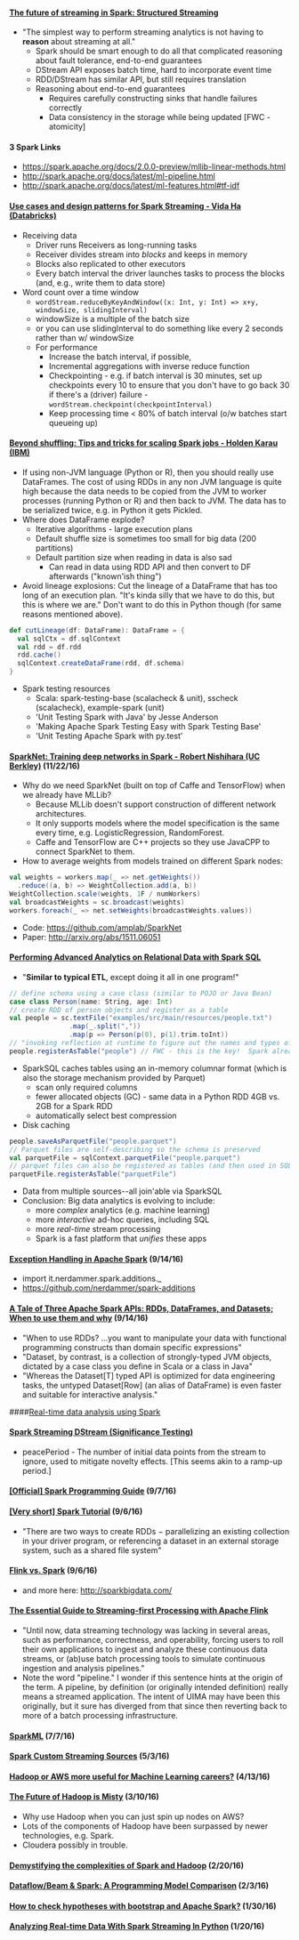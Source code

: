 #### [The future of streaming in Spark: Structured Streaming](https://www.safaribooksonline.com/library/view/the-spark-video/9781491970355/video256085.html)
* "The simplest way to perform streaming analytics is not having to **reason** about streaming at all."
  * Spark should be smart enough to do all that complicated reasoning about fault tolerance, end-to-end guarantees
  * DStream API exposes batch time, hard to incorporate event time
  * RDD/DStream has similar API, but still requires translation
  * Reasoning about end-to-end guarantees
    * Requires carefully constructing sinks that handle failures correctly
    * Data consistency in the storage while being updated [FWC - atomicity]

#### 3 Spark Links
* https://spark.apache.org/docs/2.0.0-preview/mllib-linear-methods.html
* http://spark.apache.org/docs/latest/ml-pipeline.html
* http://spark.apache.org/docs/latest/ml-features.html#tf-idf

#### [Use cases and design patterns for Spark Streaming - Vida Ha (Databricks)](https://www.safaribooksonline.com/library/view/the-spark-video/9781491970355/video256086.html)
* Receiving data
  * Driver runs Receivers as long-running tasks
  * Receiver divides stream into _blocks_ and keeps in memory
  * Blocks also replicated to other executors
  * Every batch interval the driver launches tasks to process the blocks (and, e.g., write them to data store)
* Word count over a time window
  * `wordStream.reduceByKeyAndWindow((x: Int, y: Int) => x+y, windowSize, slidingInterval)`
  * windowSize is a multiple of the batch size
  * or you can use slidingInterval to do something like every 2 seconds rather than w/ windowSize
  * For performance
    * Increase the batch interval, if possible,
    * Incremental aggregations with inverse reduce function
    * Checkpointing - e.g. if batch interval is 30 minutes, set up checkpoints every 10 to ensure that you don't have to go back 30 if there's a (driver) failure - `wordStream.checkpoint(checkpointInterval)`
    * Keep processing time < 80% of batch interval (o/w batches start queueing up)

#### [Beyond shuffling: Tips and tricks for scaling Spark jobs - Holden Karau (IBM)](https://www.safaribooksonline.com/library/view/the-spark-video/9781491970355/video256090.html)
* If using non-JVM language (Python or R), then you should really use DataFrames.  The cost of using RDDs in any non JVM language is quite high because the data needs to be copied from the JVM to worker processes (running Python or R) and then back to JVM.  The data has to be serialized twice, e.g. in Python it gets Pickled.
* Where does DataFrame explode?
  * Iterative algorithms - large execution plans
  * Default shuffle size is sometimes too small for big data (200 partitions)
  * Default partition size when reading in data is also sad
    * Can read in data using RDD API and then convert to DF afterwards ("known'ish thing")
* Avoid lineage explosions: Cut the lineage of a DataFrame that has too long of an execution plan.  "It's kinda silly that we have to do this, but this is where we are."  Don't want to do this in Python though (for same reasons mentioned above).
```scala
def cutLineage(df: DataFrame): DataFrame = {
  val sqlCtx = df.sqlContext
  val rdd = df.rdd
  rdd.cache()
  sqlContext.createDataFrame(rdd, df.schema)
}
```
* Spark testing resources
  * Scala: spark-testing-base (scalacheck & unit), sscheck (scalacheck), example-spark (unit)
  * 'Unit Testing Spark with Java' by Jesse Anderson
  * 'Making Apache Spark Testing Easy with Spark Testing Base'
  * 'Unit Testing Apache Spark with py.test'

#### [SparkNet: Training deep networks in Spark - Robert Nishihara (UC Berkley)](https://www.safaribooksonline.com/library/view/the-spark-video/9781491970355/video256080.html) (11/22/16)
* Why do we need SparkNet (built on top of Caffe and TensorFlow) when we already have MLLib?
  * Because MLLib doesn't support construction of different network architectures.
  * It only supports models where the model specification is the same every time, e.g. LogisticRegression, RandomForest.
  * Caffe and TensorFlow are C++ projects so they use JavaCPP to connect SparkNet to them.
* How to average weights from models trained on different Spark nodes:
```scala
val weights = workers.map(_ => net.getWeights())
  .reduce((a, b) => WeightCollection.add(a, b))
WeightCollection.scale(weights, 1F / numWorkers)
val broadcastWeights = sc.broadcast(weights)
workers.foreach(_ => net.setWeights(broadcastWeights.values))
```
* Code: https://github.com/amplab/SparkNet
* Paper: http://arxiv.org/abs/1511.06051

#### [Performing Advanced Analytics on Relational Data with Spark SQL](https://www.safaribooksonline.com/library/view/performing-advanced-analytics/9781491908297/part00.html?autoStart=True)
* "**Similar to typical ETL**, except doing it all in one program!"
```scala
// define schema using a case class (similar to POJO or Java Bean)
case class Person(name: String, age: Int)
// create RDD of person objects and register as a table
val people = sc.textFile("examples/src/main/resources/people.txt")
               .map(_.split(","))
               .map(p => Person(p(0), p(1).trim.toInt))
// "invoking reflection at runtime to figure out the names and types of columns in this table"
people.registerAsTable("people") // FWC - this is the key!  Spark already has registration!!!
```
* SparkSQL caches tables using an in-memory columnar format (which is also the storage mechanism provided by Parquet)
  * scan only required columns
  * fewer allocated objects (GC) - same data in a Python RDD 4GB vs. 2GB for a Spark RDD
  * automatically select best compression
* Disk caching
```scala
people.saveAsParquetFile("people.parquet")
// Parquet files are self-describing so the schema is preserved
val parquetFile = sqlContext.parquetFile("people.parquet")
// parquet files can also be registered as tables (and then used in SQL statements)
parquetFile.registerAsTable("parquetFile")
```
* Data from multiple sources--all join'able via SparkSQL
* Conclusion: Big data analytics is evolving to include:
  * more *complex* analytics (e.g. machine learning)
  * more *interactive* ad-hoc queries, including SQL
  * more *real-time* stream processing
  * Spark is a fast platform that *unifies* these apps

#### [Exception Handling in Apache Spark](https://www.nicolaferraro.me/2016/02/18/exception-handling-in-apache-spark/) (9/14/16)
* import it.nerdammer.spark.additions._
* https://github.com/nerdammer/spark-additions

#### [A Tale of Three Apache Spark APIs: RDDs, DataFrames, and Datasets; When to use them and why](https://databricks.com/blog/2016/07/14/a-tale-of-three-apache-spark-apis-rdds-dataframes-and-datasets.html) (9/14/16)
* "When to use RDDs? ...you want to manipulate your data with functional programming constructs than domain specific expressions"
* "Dataset, by contrast, is a collection of strongly-typed JVM objects, dictated by a case class you define in Scala or a class in Java"
* "Whereas the Dataset[T] typed API is optimized for data engineering tasks, the untyped Dataset[Row] (an alias of DataFrame) is even faster and suitable for interactive analysis."

####[Real-time data analysis using Spark](http://blog.scottlogic.com/2013/07/29/spark-stream-analysis.html)

#### [Spark Streaming DStream (Significance Testing)](http://spark.apache.org/docs/latest/mllib-statistics.html#streaming-significance-testing)
* peacePeriod - The number of initial data points from the stream to ignore, used to mitigate novelty effects.  [This seems akin to a ramp-up period.]

#### [[Official] Spark Programming Guide](http://spark.apache.org/docs/latest/programming-guide.html) (9/7/16)

#### [[Very short] Spark Tutorial](http://www.tutorialspoint.com/apache_spark/apache_spark_rdd.htm) (9/6/16)
* "There are two ways to create RDDs − parallelizing an existing collection in your driver program, or referencing a dataset in an external storage system, such as a shared file system"

#### [Flink vs. Spark](http://www.slideshare.net/sbaltagi/flink-vs-spark) (9/6/16)
* and more here: http://sparkbigdata.com/

#### [The Essential Guide to Streaming-first Processing with Apache Flink](https://www.mapr.com/blog/essential-guide-streaming-first-processing-apache-flink)
* "Until now, data streaming technology was lacking in several areas, such as performance, correctness, and operability, forcing users to roll their own applications to ingest and analyze these continuous data streams, or (ab)use batch processing tools to simulate continuous ingestion and analysis pipelines."
* Note the word "pipeline."  I wonder if this sentence hints at the origin of the term.  A pipeline, by definition (or originally intended definition) really means a streamed application.  The intent of UIMA may have been this originally, but it sure has diverged from that since then reverting back to more of a batch processing infrastructure.

#### [SparkML](http://web.cs.ucla.edu/~mtgarip/) (7/7/16)

#### [Spark Custom Streaming Sources](https://medium.com/@anicolaspp/spark-custom-streaming-sources-e7d52da72e80#.gk1plv86q) (5/3/16)

#### [Hadoop or AWS more useful for Machine Learning careers?](http://www.reddit.com/r/MachineLearning/comments/4e81ne/hadoop_or_aws_more_useful_for_machine_learning/) (4/13/16)

#### [The Future of Hadoop is Misty](https://www.linkedin.com/pulse/future-hadoop-misty-haifeng-li) (3/10/16)
* Why use Hadoop when you can just spin up nodes on AWS?
* Lots of the components of Hadoop have been surpassed by newer technologies, e.g. Spark.
* Cloudera possibly in trouble.

#### [Demystifying the complexities of Spark and Hadoop](https://www.reddit.com/r/programming/comments/46l6ao/demystifying_the_complexities_of_spark_and_hadoop/) (2/20/16)

#### [Dataflow/Beam & Spark: A Programming Model Comparison](https://www.reddit.com/r/programming/comments/441qop/dataflowbeam_spark_a_programming_model_comparison/) (2/3/16)

#### [How to check hypotheses with bootstrap and Apache Spark?](https://www.reddit.com/r/programming/comments/43fnb4/how_to_check_hypotheses_with_bootstrap_and_apache/) (1/30/16)

#### [Analyzing Real-time Data With Spark Streaming In Python](http://prateekvjoshi.com/2015/12/22/analyzing-real-time-data-with-spark-streaming-in-python/) (1/20/16)